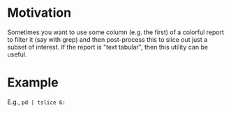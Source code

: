 # Motivation

Sometimes you want to use some column (e.g. the first) of a colorful report
to filter it (say with grep) and then post-process this to slice out just a
subset of interest.  If the report is "text tabular", then this utility can
be useful.

# Example

E.g., `pd | tslice 6:`
